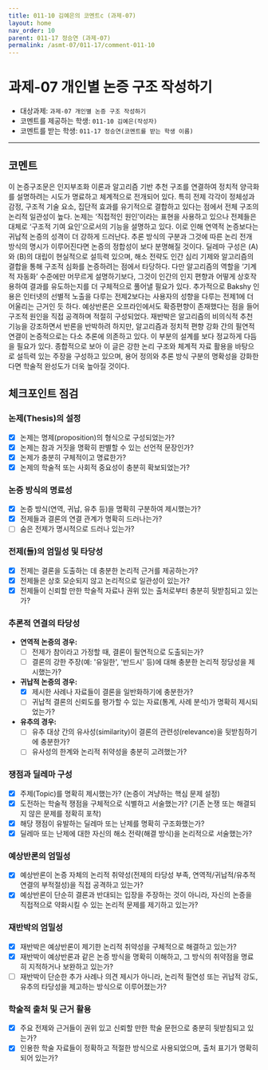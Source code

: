 ```yaml
---
title: 011-10 김예은의 코멘트c (과제-07) 
layout: home
nav_order: 10
parent: 011-17 정승연 (과제-07)
permalink: /asmt-07/011-17/comment-011-10
---
```


# 과제-07 개인별 논증 구조 작성하기

- 대상과제: `과제-07 개인별 논증 구조 작성하기`
- 코멘트를 제공하는 학생: `011-10 김예은(작성자)` 
- 코멘트를 받는 학생: `011-17 정승연(코멘트를 받는 학생 이름)` 

---

## 코멘트

이 논증구조문은 인지부조화 이론과 알고리즘 기반 추천 구조를 연결하여 정치적 양극화를 설명하려는 시도가 명료하고 체계적으로 전개되어 있다. 특히 전제 각각이 정체성과 감정, 구조적 기술 요소, 집단적 효과를 유기적으로 결합하고 있다는 점에서 전체 구조의 논리적 일관성이 높다.
논제는 ‘직접적인 원인’이라는 표현을 사용하고 있으나 전제들은 대체로 ‘구조적 기여 요인’으로서의 기능을 설명하고 있다. 이로 인해 연역적 논증보다는 귀납적 논증의 성격이 더 강하게 드러난다. 추론 방식의 구분과 그것에 따른 논리 전개 방식의 명시가 이루어진다면 논증의 정합성이 보다 분명해질 것이다.
딜레마 구성은 (A)와 (B)의 대립이 현실적으로 설득력 있으며, 해소 전략도 인간 심리 기제와 알고리즘의 결합을 통해 구조적 심화를 논증하려는 점에서 타당하다. 다만 알고리즘의 역할을 ‘기계적 자동화’ 수준에만 머무르게 설명하기보다, 그것이 인간의 인지 편향과 어떻게 상호작용하여 결과를 유도하는지를 더 구체적으로 풀어낼 필요가 있다.
추가적으로 Bakshy 인용은 인터넷의 선별적 노출을 다루는 전제2보다는 사용자의 성향을 다루는 전제1에 더 어울리는 근거인 듯 하다.
예상반론은 오프라인에서도 확증편향이 존재했다는 점을 들어 구조적 원인을 직접 공격하며 적절히 구성되었다. 재반박은 알고리즘의 비의식적 추천 기능을 강조하면서 반론을 반박하려 하지만, 알고리즘과 정치적 편향 강화 간의 필연적 연결이 논증적으로는 다소 추론에 의존하고 있다. 이 부분의 설계를 보다 정교하게 다듬을 필요가 있다.
종합적으로 보아 이 글은 강한 논리 구조와 체계적 자료 활용을 바탕으로 설득력 있는 주장을 구성하고 있으며, 용어 정의와 추론 방식 구분의 명확성을 강화한다면 학술적 완성도가 더욱 높아질 것이다.

## 체크포인트 점검

### **논제(Thesis)의 설정**
- [x] 논제는 명제(proposition)의 형식으로 구성되었는가?
- [x] 논제는 참과 거짓을 명확히 판별할 수 있는 선언적 문장인가?
- [x] 논제가 충분히 구체적이고 명료한가?
- [x] 논제의 학술적 또는 사회적 중요성이 충분히 확보되었는가?

### **논증 방식의 명료성**
- [x] 논증 방식(연역, 귀납, 유추 등)을 명확히 구분하여 제시했는가?
- [x] 전제들과 결론의 연결 관계가 명확히 드러나는가?
- [ ] 숨은 전제가 명시적으로 드러나 있는가?

### **전제(들)의 엄밀성 및 타당성**
- [x] 전제는 결론을 도출하는 데 충분한 논리적 근거를 제공하는가?
- [x] 전제들은 상호 모순되지 않고 논리적으로 일관성이 있는가?
- [x] 전제들이 신뢰할 만한 학술적 자료나 권위 있는 출처로부터 충분히 뒷받침되고 있는가?

### **추론적 연결의 타당성**
- **연역적 논증의 경우:**
  - [ ] 전제가 참이라고 가정할 때, 결론이 필연적으로 도출되는가?
  - [ ] 결론의 강한 주장(예: '유일한', '반드시' 등)에 대해 충분한 논리적 정당성을 제시했는가?

- **귀납적 논증의 경우:**
  - [x] 제시한 사례나 자료들이 결론을 일반화하기에 충분한가?
  - [ ] 귀납적 결론의 신뢰도를 평가할 수 있는 자료(통계, 사례 분석)가 명확히 제시되었는가?

- **유추의 경우:**
  - [ ] 유추 대상 간의 유사성(similarity)이 결론의 관련성(relevance)을 뒷받침하기에 충분한가?
  - [ ] 유사성의 한계와 논리적 취약성을 충분히 고려했는가?

### **쟁점과 딜레마 구성**
- [x] 주제(Topic)를 명확히 제시했는가? (논증이 겨냥하는 핵심 문제 설정)
- [x] 도전하는 학술적 쟁점을 구체적으로 식별하고 서술했는가? (기존 논쟁 또는 해결되지 않은 문제를 정확히 포착)
- [x] 해당 쟁점이 유발하는 딜레마 또는 난제를 명확히 구조화했는가?
- [x] 딜레마 또는 난제에 대한 자신의 해소 전략(해결 방식)을 논리적으로 서술했는가?

### **예상반론의 엄밀성**
- [x] 예상반론이 논증 자체의 논리적 취약성(전제의 타당성 부족, 연역적/귀납적/유추적 연결의 부적절성)을 직접 공격하고 있는가?
- [x] 예상반론이 단순히 결론과 반대되는 입장을 주장하는 것이 아니라, 자신의 논증을 직접적으로 약화시킬 수 있는 논리적 문제를 제기하고 있는가?

### **재반박의 엄밀성**
- [x] 재반박은 예상반론이 제기한 논리적 취약성을 구체적으로 해결하고 있는가?
- [x] 재반박이 예상반론과 같은 논증 방식을 명확히 이해하고, 그 방식의 취약점을 명료히 지적하거나 보완하고 있는가?
- [ ] 재반박이 단순한 추가 사례나 의견 제시가 아니라, 논리적 필연성 또는 귀납적 강도, 유추의 타당성을 제고하는 방식으로 이루어졌는가?

### **학술적 출처 및 근거 활용**
- [x] 주요 전제와 근거들이 권위 있고 신뢰할 만한 학술 문헌으로 충분히 뒷받침되고 있는가?
- [x] 인용한 학술 자료들이 정확하고 적절한 방식으로 사용되었으며, 출처 표기가 명확히 되어 있는가?
